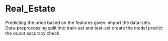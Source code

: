 # Real_Estate
Predicting the price based on the features given.
import the data-sets.
Data-preprocessing
split into train-set and test-set
create the model
predict the ouput
accuracy check
